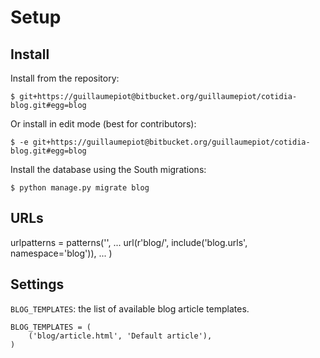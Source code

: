 Setup
=====

Install
-------

Install from the repository:

 	$ git+https://guillaumepiot@bitbucket.org/guillaumepiot/cotidia-blog.git#egg=blog
 	
Or install in edit mode (best for contributors):

 	$ -e git+https://guillaumepiot@bitbucket.org/guillaumepiot/cotidia-blog.git#egg=blog

Install the database using the South migrations:

	$ python manage.py migrate blog

URLs
----

urlpatterns = patterns('',
    ...
    url(r'blog/', include('blog.urls', namespace='blog')),
    ...
)

Settings
--------

`BLOG_TEMPLATES`: the list of available blog article templates.

	BLOG_TEMPLATES = (
		('blog/article.html', 'Default article'),
	)